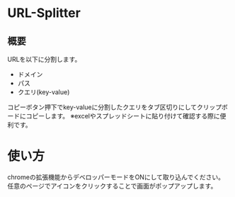 # URL-Splitter

## 概要
URLを以下に分割します。
- ドメイン
- パス
- クエリ(key-value)

コピーボタン押下でkey-valueに分割したクエリをタブ区切りにしてクリップボードにコピーします。
※excelやスプレッドシートに貼り付けて確認する際に便利です。

# 使い方
chromeの拡張機能からデベロッパーモードをONにして取り込んでください。
任意のページでアイコンをクリックすることで画面がポップアップします。
